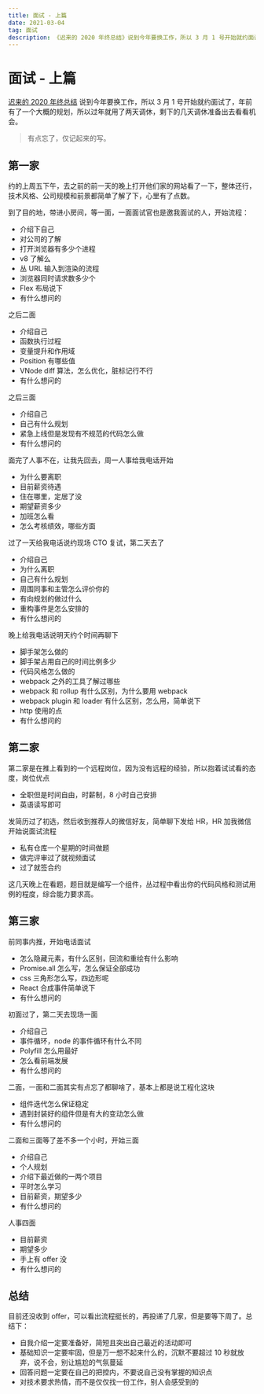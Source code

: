 ```yaml
---
title: 面试 - 上篇
date: 2021-03-04
tag: 面试
description: 《迟来的 2020 年终总结》说到今年要换工作，所以 3 月 1 号开始就约面试了，年前有了一个大概的规划，所以过年就用了两天调休，剩下的几天调休准备出去看看机会。
---
```


# 面试 - 上篇

[迟来的 2020 年终总结](/posts/2021/2020-final) 说到今年要换工作，所以 3 月 1 号开始就约面试了，年前有了一个大概的规划，所以过年就用了两天调休，剩下的几天调休准备出去看看机会。

> 有点忘了，仅记起来的写。

## 第一家

约的上周五下午，去之前的前一天的晚上打开他们家的网站看了一下，整体还行，技术风格、公司规模和前景都简单了解了下，心里有了点数。

到了目的地，带进小房间，等一面，一面面试官也是邀我面试的人，开始流程：

- 介绍下自己
- 对公司的了解
- 打开浏览器有多少个进程
- v8 了解么
- 丛 URL 输入到渲染的流程
- 浏览器同时请求数多少个
- Flex 布局说下
- 有什么想问的

之后二面

- 介绍自己
- 函数执行过程
- 变量提升和作用域
- Position 有哪些值
- VNode diff 算法，怎么优化，脏标记行不行
- 有什么想问的

之后三面

- 介绍自己
- 自己有什么规划
- 紧急上线但是发现有不规范的代码怎么做
- 有什么想问的

面完了人事不在，让我先回去，周一人事给我电话开始

- 为什么要离职
- 目前薪资待遇
- 住在哪里，定居了没
- 期望薪资多少
- 加班怎么看
- 怎么考核绩效，哪些方面

过了一天给我电话说约现场 CTO 复试，第二天去了

- 介绍自己
- 为什么离职
- 自己有什么规划
- 周围同事和主管怎么评价你的
- 有向规划的做过什么
- 重构事件是怎么安排的
- 有什么想问的

晚上给我电话说明天约个时间再聊下

- 脚手架怎么做的
- 脚手架占用自己的时间比例多少
- 代码风格怎么做的
- webpack 之外的工具了解过哪些
- webpack 和 rollup 有什么区别，为什么要用 webpack
- webpack plugin 和 loader 有什么区别，怎么用，简单说下
- http 使用的点
- 有什么想问的

## 第二家

第二家是在推上看到的一个远程岗位，因为没有远程的经验，所以抱着试试看的态度，岗位优点

- 全职但是时间自由，时薪制，8 小时自己安排
- 英语读写即可

发简历过了初选，然后收到推荐人的微信好友，简单聊下发给 HR，HR 加我微信开始说面试流程

- 私有仓库一个星期的时间做题
- 做完评审过了就视频面试
- 过了就签合约

这几天晚上在看题，题目就是编写一个组件，丛过程中看出你的代码风格和测试用例的程度，综合能力要求高。

## 第三家

前同事内推，开始电话面试

- 怎么隐藏元素，有什么区别，回流和重绘有什么影响
- Promise.all 怎么写，怎么保证全部成功
- css 三角形怎么写，四边形呢
- React 合成事件简单说下
- 有什么想问的

初面过了，第二天去现场一面

- 介绍自己
- 事件循环，node 的事件循环有什么不同
- Polyfill 怎么用最好
- 怎么看前端发展
- 有什么想问的

二面，一面和二面其实有点忘了都聊啥了，基本上都是说工程化这块

- 组件迭代怎么保证稳定
- 遇到封装好的组件但是有大的变动怎么做
- 有什么想问的

二面和三面等了差不多一个小时，开始三面

- 介绍自己
- 个人规划
- 介绍下最近做的一两个项目
- 平时怎么学习
- 目前薪资，期望多少
- 有什么想问的

人事四面

- 目前薪资
- 期望多少
- 手上有 offer 没
- 有什么想问的

## 总结

目前还没收到 offer，可以看出流程挺长的，再投递了几家，但是要等下周了。总结下：

- 自我介绍一定要准备好，简短且突出自己最近的活动即可
- 基础知识一定要牢固，但是万一想不起来什么的，沉默不要超过 10 秒就放弃，说不会，别让尴尬的气氛蔓延
- 回答问题一定要在自己的把控内，不要说自己没有掌握的知识点
- 对技术要求热情，而不是仅仅找一份工作，别人会感受到的
